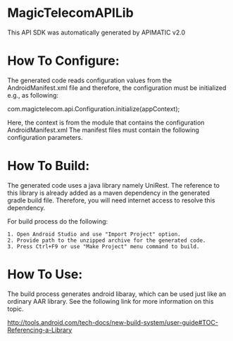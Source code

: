 MagicTelecomAPILib
=================
This API SDK was automatically generated by APIMATIC v2.0

How To Configure:
=================
The generated code reads configuration values from the AndroidManifest.xml file and 
therefore, the configuration must be initialized e.g., as following:

com.magictelecom.api.Configuration.initialize(appContext);

Here, the context is from the module that contains the configuration AndroidManifest.xml
The manifest files must contain the following configuration parameters.


How To Build: 
=============
The generated code uses a java library namely UniRest. The reference to this
library is already added as a maven dependency in the generated gradle build
file. Therefore, you will need internet access to resolve this dependency.

For build process do the following:

    1. Open Android Studio and use "Import Project" option. 
    2. Provide path to the unzipped archive for the generated code.
    3. Press Ctrl+F9 or use "Make Project" menu command to build.

How To Use:
===========
The build process generates android libaray, which can be used just like an
ordinary AAR library. See the following link for more information on this
topic.

http://tools.android.com/tech-docs/new-build-system/user-guide#TOC-Referencing-a-Library